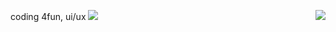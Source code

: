 coding 4fun, ui/ux
<img src="https://komarev.com/ghpvc/?username=blookusny" />
<a href="https://discord.com/users/964086735422230538">
  <img align="right" src="https://lanyard.cnrad.dev/api/964086735422230538?bg=00000000" />
</a>
